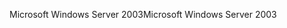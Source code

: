<span data-ttu-id="474b8-101">Microsoft Windows Server 2003</span><span class="sxs-lookup"><span data-stu-id="474b8-101">Microsoft Windows Server 2003</span></span>